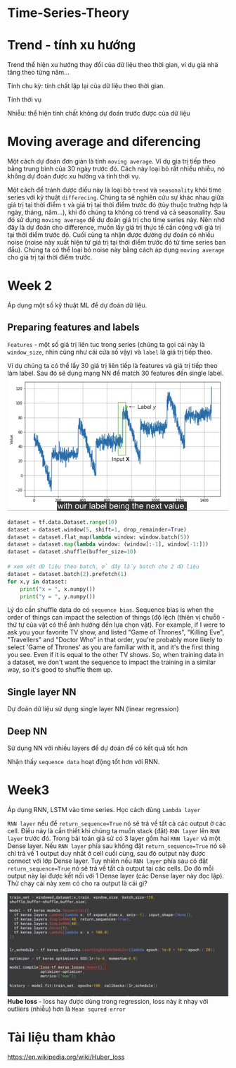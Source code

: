 # Time-Series-Theory

# Trend - tính xu hướng
Trend thể hiện xu hướng thay đổi của dữ liệu theo thời gian, ví dụ giá nhà tăng theo từng năm...

Tính chu kỳ: tính chất lặp lại của dữ liệu theo thời gian.

Tính thời vụ

Nhiễu: thể hiện tính chất không dự đoán trước được của dữ liệu

# Moving average and diferencing
Một cách dự đoán đơn giản là tính `moving average`. Ví dụ gia trị tiếp theo bằng trung bình của 30 ngày trước đó. Cách này loại bỏ rất nhiều nhiễu, nó không dự đoán được xu hướng và tính thời vụ. 

Một cách để tránh được điều này là loại bỏ `trend` và `seasonality` khỏi time series với kỹ thuật `differecing`. Chúng ta sẽ nghiên cứu sự khác nhau giữa giá trị tại thời điểm `t` và giá trị tại thời điểm trước đó (tùy thuộc trường hợp là ngày, tháng, năm...), khi đó chúng ta không có trend và cả seasonality. Sau đó sử dụng `moving average` để dự đoán giá trị cho time series này. Nên nhớ đây là dự đoán cho difference, muốn lấy giá trị thực tế cần cộng với giá trị tại thời điểm trước đó. Cuối cùng ta nhận được đường dự đoán có nhiều noise (noise này xuất hiện từ giá trị tại thời điểm trước đó từ time series ban đầu). Chúng ta có thể loại bỏ noise này bằng cách áp dụng `moving average` cho giá trị tại thời điểm trước.

# Week 2
Áp dụng một số kỹ thuật ML để dự đoán dữ liệu.
## Preparing features and labels
`Features` - một số giá trị liên tuc trong series (chúng ta gọi cái này là `window_size`, nhìn cũng như cái cửa số vậy) và `label` là giá trị tiếp theo.

Ví dụ chúng ta có thể lấy 30 giá trị liên tiếp là features và giá trị tiếp theo làm label. Sau đó sẽ dụng mạng NN để match 30 features đến single label.
![0](images/0.png)

```python
dataset = tf.data.Dataset.range(10)
dataset = dataset.window(5, shift=1, drop_remainder=True)
dataset = dataset.flat_map(lambda window: window.batch(5))
dataset = dataset.map(lambda window: (window[:-1], window[-1:]))
dataset = dataset.shuffle(buffer_size=10)

# xem xét dữ liệu theo batch, ở đây lấy batch cho 2 dữ liệu 
dataset = dataset.batch(2).prefetch(1)
for x,y in dataset:
    print("x = ", x.numpy())
    print("y = ", y.numpy())

```
Lý do cần shuffle data do có `sequence bias`. Sequence bias is when the order of things can impact the selection of things (độ lệch (thiên vị chuỗi) - thứ tự của vật có thể ảnh hướng đến lựa chọn vật). For example, if I were to ask you your favorite TV show, and listed "Game of Thrones", "Killing Eve", "Travellers" and "Doctor Who" in that order, you're probably more likely to select 'Game of Thrones' as you are familiar with it, and it's the first thing you see. Even if it is equal to the other TV shows. So, when training data in a dataset, we don't want the sequence to impact the training in a similar way, so it's good to shuffle them up. 

## Single layer NN
Dự đoán dữ liệu sử dụng single layer NN (linear regression)

## Deep NN
Sử dụng NN với nhiều layers để dự đoán để có kết quả tốt hơn

Nhận thấy `sequence data` hoạt động tốt hơn với RNN.

# Week3
Áp dụng RNN, LSTM vào time series. Học cách dùng `Lambda layer`

`RNN layer` nếu để `return_sequence=True` nó sẽ trả về tất cả các output ở các cell. Điều này là cần thiết khi chúng ta muốn stack (đặt) `RNN layer` lên `RNN layer` trước đó. Trong bài toán giả sử có 3 layer gồm hai `RNN layer` và một Dense layer. Nếu `RNN layer` phía sau không đặt `return_sequence=True` nó sẽ chỉ trả về 1 output duy nhất ở cell cuối cùng, sau đó output này được connect với lớp Dense layer. Tuy nhiên nếu `RNN layer` phía sau có đặt `return_sequence=True` nó sẽ trả về tất cả output tại các cells. Do đó mỗi output này lại được kết nối với 1 Dense layer (các Dense layer này đọc lập). Thử chạy cái này xem có cho ra output là cái gì?

![hube_loss](images/hube.png)
**Hube loss** - loss hay được dùng trong regression, loss này ít nhạy với outliers (nhiễu) hơn là `Mean squred error`

# Tài liệu tham khảo
https://en.wikipedia.org/wiki/Huber_loss




